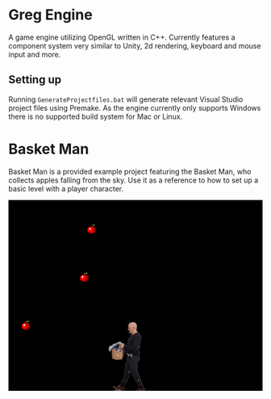 # Greg Engine
A game engine utilizing OpenGL written in C++. Currently features a component system very similar to Unity, 2d rendering, keyboard and mouse input and more.

## Setting up
Running `GenerateProjectfiles.bat` will generate relevant Visual Studio project files using Premake. As the engine currently only supports Windows there is no supported build system for Mac or Linux.

# Basket Man
Basket Man is a provided example project featuring the Basket Man, who collects apples falling from the sky. Use it as a reference to how to set up a basic level with a player character.

![BasketManDemonstration](ExampleGames/BasketMan/BasketMan.gif)